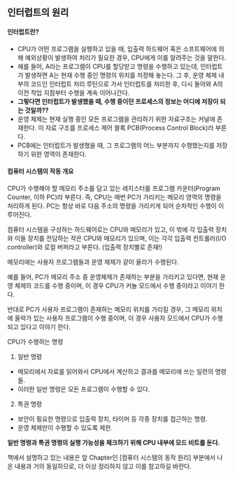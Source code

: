 ## 인터럽트의 원리

#### 인터럽트란?

- CPU가 어떤 프로그램을 실행하고 있을 때, 입출력 하드웨어 혹은 소프트웨어에 의해 예외상황이 발생하여 처리가 필요한 경우, CPU에게 이를 알려주는 것을 말한다.
- 예를 들어, A라는 프로그램이 CPU를 할당받고 명령을 수행하고 있는데, 인터럽트가 발생하면 A는 현재 수행 중인 명령의 위치를 저장해 놓는다. 그 후, 운영 체제 내부의 코드인 인터럽트 처리 루틴으로 가서 인터럽트를 처리한 후, 다시 돌아와 A의 이전 작업 지점부터 수행을 계속 이어나간다.
- **그렇다면 인터럽트가 발생했을 때, 수행 중이던 프로세스의 정보는 어디에 저장이 되는 것일까??**
- 운영 체제는 현재 실행 중인 모든 프로그램을 관리하기 위한 자료구조는 커널에 존재한다. 이 자료 구조를 프로세스 제어 블록 PCB(Process Control Block)라 부른다.
- PCB에는 인터럽트가 발생했을 때, 그 프로그램의 어느 부분까지 수행했는지를 저장하기 위한 영역이 존재한다.



#### 컴퓨터 시스템의 작동 개요

CPU가 수행해야 할 메모리 주소를 담고 있는 레지스터를 프로그램 카운터(Program Counter, 이하 PC)라 부른다. 즉, CPU는 매번 PC가 가리키는 메모리 영역의 명령을 처리하게 된다. PC는 항상 바로 다음 주소의 명령을 가리키게 되어 순차적인 수행이 이루어진다.



컴퓨터 시스템을 구성하는 하드웨어로는 CPU와 메모리가 있고, 이 밖에 각 입출력 장치와 이들 장치를 전담하는 작은 CPU와 메모리가 있으며, 이는 각각 입출력 컨트롤러(I/O controller)와 로컬 버퍼라고 부른다. (입출력 장치별로 존재!)



메모리에는 사용자 프로그램들과 운영 체제가 같이 올라가 수행된다. 

예를 들어, PC가 메모리 주소 중 운영체제가 존재하는 부분을 가리키고 있다면, 현재 운영 체제의 코드를 수행 중이며, 이 경우 CPU가 커놀 모드에서 수행 중이라고 이야기 한다.



반대로 PC가 사용자 프로그램이 존재하는 메모리 위치를 가리킬 경우, 그 메모리 위치에 올락가 있는 사용자 프로그램이 수행 중이며, 이 경우 사용자 모드에서 CPU가 수행되고 있다고 이야기 한다.



CPU가 수행하는 명령

1) 일반 명령

- 메모리에서 자료를 읽어와서 CPU에서 계산하고 결과를 메모리에 쓰는 일련의 명령들.
- 이러한 일반 명령은 모든 프로그램이 수행할 수 있다.

2) 특권 명령

- 보안이 필요한 명령으로 입출력 장치, 타이머 등 각종 장치를 접근하는 명령.
- 운영 체제만이 수행할 수 있도록 제한.



**일반 명령과 특권 명령의 실행 가능성을 체크하기 위해 CPU 내부에 모드 비트를 둔다.**

책에서 설명하고 있는 내용은 앞 Chapter인 [컴퓨터 시스템의 동작 원리] 부분에서 나온 내용과 거의 동일하므로, 더 이상 정리하지 않고 이를 참고하길 바란다.











































